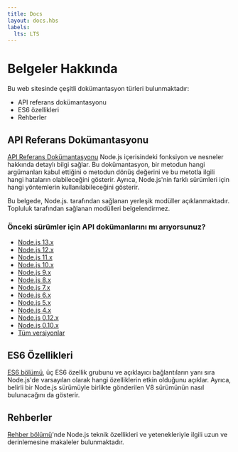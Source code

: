 ```yaml
---
title: Docs
layout: docs.hbs
labels:
  lts: LTS
---
```


# Belgeler Hakkında

Bu web sitesinde çeşitli dokümantasyon türleri bulunmaktadır:

* API referans dokümantasyonu
* ES6 özellikleri
* Rehberler

## API Referans Dokümantasyonu

[API Referans Dokümantasyonu](https://nodejs.org/api/) Node.js içerisindeki fonksiyon ve nesneler hakkında detaylı bilgi sağlar. Bu dokümantasyon, bir metodun hangi argümanları kabul ettiğini o metodun dönüş değerini ve bu metotla ilgili hangi hataların olabileceğini gösterir. Ayrıca, Node.js'nin farklı sürümleri için hangi yöntemlerin kullanılabileceğini gösterir.

Bu belgede, Node.js. tarafından sağlanan yerleşik modüller açıklanmaktadır. Topluluk tarafından sağlanan modülleri belgelendirmez.

<div class="highlight-box">

### Önceki sürümler için API dokümanlarını mı arıyorsunuz?

* [Node.js 13.x](https://nodejs.org/docs/latest-v13.x/api/)
* [Node.js 12.x](https://nodejs.org/docs/latest-v12.x/api/)
* [Node.js 11.x](https://nodejs.org/docs/latest-v11.x/api/)
* [Node.js 10.x](https://nodejs.org/docs/latest-v10.x/api/)
* [Node.js 9.x](https://nodejs.org/docs/latest-v9.x/api/)
* [Node.js 8.x](https://nodejs.org/docs/latest-v8.x/api/)
* [Node.js 7.x](https://nodejs.org/docs/latest-v7.x/api/)
* [Node.js 6.x](https://nodejs.org/docs/latest-v6.x/api/)
* [Node.js 5.x](https://nodejs.org/docs/latest-v5.x/api/)
* [Node.js 4.x](https://nodejs.org/docs/latest-v4.x/api/)
* [Node.js 0.12.x](https://nodejs.org/docs/latest-v0.12.x/api/)
* [Node.js 0.10.x](https://nodejs.org/docs/latest-v0.10.x/api/)
* [Tüm versiyonlar](https://nodejs.org/docs/)

</div>

## ES6 Özellikleri

[ES6 bölümü](/en/docs/es6/), üç ES6 özellik grubunu ve açıklayıcı bağlantıların yanı sıra Node.js'de varsayılan olarak hangi özelliklerin etkin olduğunu açıklar. Ayrıca, belirli bir Node.js sürümüyle birlikte gönderilen V8 sürümünün nasıl bulunacağını da gösterir.

## Rehberler

[Rehber bölümü](/en/docs/guides/)'nde Node.js teknik özellikleri ve yetenekleriyle ilgili uzun ve derinlemesine makaleler bulunmaktadır.
